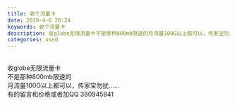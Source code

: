 ```yaml
---
title: 收个流量卡
date: 2019-4-6 20:24
keywords: 收个流量卡
description: 收globe无限流量卡不是那种800mb限速的月流量100G以上都可以，传家宝勿扰……有的留言和价格或者加QQ380945841
categories: used
---
```

<td class="t_f" id="postmessage_3415658">

<br/>
收globe无限流量卡<br/>
不是那种800mb限速的<br/>
月流量100G以上都可以，传家宝勿扰……<br/>
有的留言和价格或者加QQ 380945841</td>
